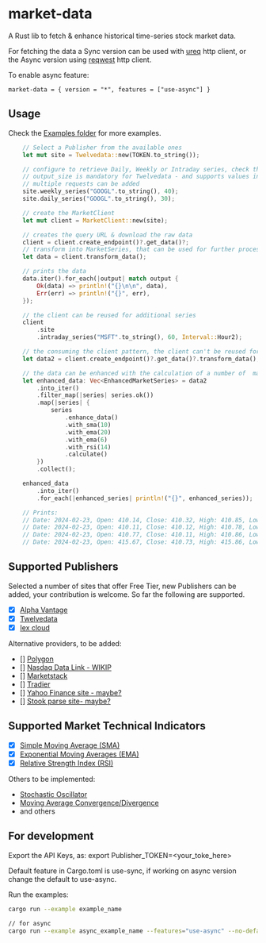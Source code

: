 # market-data

A Rust lib to fetch & enhance historical time-series stock market data.

For fetching the data a Sync version can be used with [ureq](https://crates.io/crates/ureq) http client, or the Async version using [reqwest](https://crates.io/crates/reqwest) http client.

To enable async feature:

```market-data = { version = "*", features = ["use-async"] }```

## Usage

Check the [Examples folder](https://github.com/danrusei/market-data/tree/main/examples) for more examples.

```rust
    // Select a Publisher from the available ones
    let mut site = Twelvedata::new(TOKEN.to_string());

    // configure to retrieve Daily, Weekly or Intraday series, check the available methods for each publisher
    // output_size is mandatory for Twelvedata - and supports values in the range from 1 to 5000 , default is 30.
    // multiple requests can be added
    site.weekly_series("GOOGL".to_string(), 40);
    site.daily_series("GOOGL".to_string(), 30);

    // create the MarketClient
    let mut client = MarketClient::new(site);

    // creates the query URL & download the raw data
    client = client.create_endpoint()?.get_data()?;
    // transform into MarketSeries, that can be used for further processing
    let data = client.transform_data();

    // prints the data
    data.iter().for_each(|output| match output {
        Ok(data) => println!("{}\n\n", data),
        Err(err) => println!("{}", err),
    });

    // the client can be reused for additional series
    client
        .site
        .intraday_series("MSFT".to_string(), 60, Interval::Hour2);

    // the consuming the client pattern, the client can't be reused for configuring new series
    let data2 = client.create_endpoint()?.get_data()?.transform_data();

    // the data can be enhanced with the calculation of a number of  market indicators
    let enhanced_data: Vec<EnhancedMarketSeries> = data2
        .into_iter()
        .filter_map(|series| series.ok())
        .map(|series| {
            series
                .enhance_data()
                .with_sma(10)
                .with_ema(20)
                .with_ema(6)
                .with_rsi(14)
                .calculate()
        })
        .collect();

    enhanced_data
        .into_iter()
        .for_each(|enhanced_series| println!("{}", enhanced_series));

    // Prints:
    // Date: 2024-02-23, Open: 410.14, Close: 410.32, High: 410.85, Low: 409.84, Volume: 1814939.00, SMA 10: 405.48, EMA 20: 405.94, EMA 6: 408.56, RSI 14: 59.19,
    // Date: 2024-02-23, Open: 410.11, Close: 410.12, High: 410.78, Low: 409.53, Volume: 1998775.00, SMA 10: 406.31, EMA 20: 406.34, EMA 6: 409.00, RSI 14: 57.86,
    // Date: 2024-02-23, Open: 410.77, Close: 410.11, High: 410.86, Low: 408.97, Volume: 2621471.00, SMA 10: 407.10, EMA 20: 406.70, EMA 6: 409.32, RSI 14: 64.33,
    // Date: 2024-02-23, Open: 415.67, Close: 410.73, High: 415.86, Low: 410.09, Volume: 6230853.00, SMA 10: 408.32, EMA 20: 407.08, EMA 6: 409.72, RSI 14: 68.58,
```

## Supported Publishers

Selected a number of sites that offer Free Tier, new Publishers can be added, your contribution is welcome.
So far the following are supported.

* [x] [Alpha Vantage](https://www.alphavantage.co/documentation/)
* [x] [Twelvedata](https://twelvedata.com/docs#time-series)
* [x] [Iex cloud](https://iexcloud.io/docs/api/#rest-how-to)

Alternative providers, to be added:

* [] [Polygon](https://polygon.io/docs/stocks/get_v2_aggs_ticker__stocksticker__range__multiplier___timespan___from___to)
* [] [Nasdaq Data Link - WIKIP](https://data.nasdaq.com/databases/WIKIP#usage)
* [] [Marketstack](https://marketstack.com/documentation#historical_data)
* [] [Tradier](https://documentation.tradier.com/brokerage-api/markets/get-history)
* [] [Yahoo Finance site - maybe?](https://finance.yahoo.com/)
* [] [Stook parse site- maybe?](https://stooq.com/q/d/?s=aapl.us&i=d&d1=20230907&d2=20240229)


## Supported Market Technical Indicators

* [x] [Simple Moving Average (SMA)](https://www.investopedia.com/terms/s/sma.asp)
* [x] [Exponential Moving Averages (EMA)](https://www.investopedia.com/terms/e/ema.asp)
* [x] [Relative Strength Index (RSI)](https://www.investopedia.com/terms/r/rsi.asp)

Others to be implemented:

* [Stochastic Oscillator](https://www.investopedia.com/terms/s/stochasticoscillator.asp)
* [Moving Average Convergence/Divergence](https://www.investopedia.com/terms/m/macd.asp)
* and others


## For development

Export the API Keys, as: export Publisher_TOKEN=<your_toke_here>

Default feature in Cargo.toml is use-sync, if working on async version change the default to use-async.

Run the examples:

```bash
cargo run --example example_name

// for async
cargo run --example async_example_name --features="use-async" --no-default-features
```



